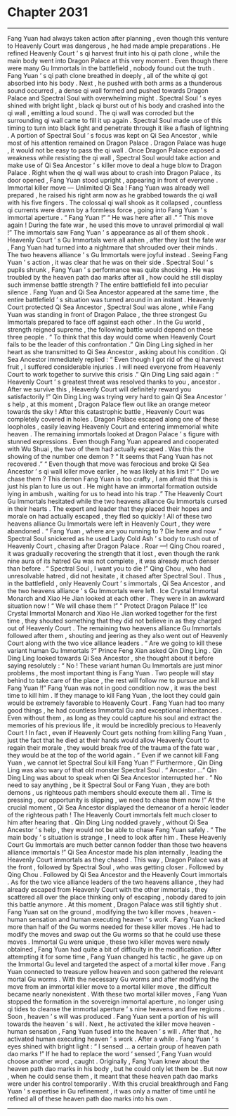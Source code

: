 
# Chapter 2031


---

Fang Yuan had always taken action after planning , even though this venture to Heavenly Court was dangerous , he had made ample preparations .
He refined Heavenly Court ’ s qi harvest fruit into his qi path clone , while the main body went into Dragon Palace at this very moment . Even though there were many Gu Immortals in the battlefield , nobody found out the truth .
Fang Yuan ’ s qi path clone breathed in deeply , all of the white qi got absorbed into his body .
Next , he pushed with both arms as a thunderous sound occurred , a dense qi wall formed and pushed towards Dragon Palace and Spectral Soul with overwhelming might .
Spectral Soul ’ s eyes shined with bright light , black qi burst out of his body and crashed into the qi wall , emitting a loud sound .
The qi wall was corroded but the surrounding qi wall came to fill it up again . Spectral Soul made use of this timing to turn into black light and penetrate through it like a flash of lightning .
A portion of Spectral Soul ’ s focus was kept on Qi Sea Ancestor , while most of his attention remained on Dragon Palace .
Dragon Palace was huge , it would not be easy to pass the qi wall . Once Dragon Palace exposed a weakness while resisting the qi wall , Spectral Soul would take action and make use of Qi Sea Ancestor ’ s killer move to deal a huge blow to Dragon Palace .
Right when the qi wall was about to crash into Dragon Palace , its door opened , Fang Yuan stood upright , appearing in front of everyone .
Immortal killer move — Unlimited Qi Sea !
Fang Yuan was already well prepared , he raised his right arm now as he grabbed towards the qi wall with his five fingers .
The colossal qi wall shook as it collapsed , countless qi currents were drawn by a formless force , going into Fang Yuan ’ s immortal aperture .
“ Fang Yuan !”
“ He was here after all .”
“ This move again ! During the fate war , he used this move to unravel primordial qi wall !”
The immortals saw Fang Yuan ’ s appearance as all of them shook .
Heavenly Court ’ s Gu Immortals were all ashen , after they lost the fate war , Fang Yuan had turned into a nightmare that shrouded over their minds .
The two heavens alliance ’ s Gu Immortals were joyful instead . Seeing Fang Yuan ’ s action , it was clear that he was on their side .
Spectral Soul ’ s pupils shrunk , Fang Yuan ’ s performance was quite shocking . He was troubled by the heaven path dao marks after all , how could he still display such immense battle strength ?
The entire battlefield fell into peculiar silence .
Fang Yuan and Qi Sea Ancestor appeared at the same time , the entire battlefield ’ s situation was turned around in an instant .
Heavenly Court protected Qi Sea Ancestor , Spectral Soul was alone , while Fang Yuan was standing in front of Dragon Palace , the three strongest Gu Immortals prepared to face off against each other .
In the Gu world , strength reigned supreme , the following battle would depend on these three people .
“ To think that this day would come when Heavenly Court fails to be the leader of this confrontation .” Qin Ding Ling sighed in her heart as she transmitted to Qi Sea Ancestor , asking about his condition .
Qi Sea Ancestor immediately replied : “ Even though I got rid of the qi harvest fruit , I suffered considerable injuries . I will need everyone from Heavenly Court to work together to survive this crisis .”
Qin Ding Ling said again : “ Heavenly Court ’ s greatest threat was resolved thanks to you , ancestor . After we survive this , Heavenly Court will definitely reward you satisfactorily !”
Qin Ding Ling was trying very hard to gain Qi Sea Ancestor ’ s help , at this moment , Dragon Palace flew out like an orange meteor towards the sky !
After this catastrophic battle , Heavenly Court was completely covered in holes . Dragon Palace escaped along one of these loopholes , easily leaving Heavenly Court and entering immemorial white heaven .
The remaining immortals looked at Dragon Palace ’ s figure with stunned expressions .
Even though Fang Yuan appeared and cooperated with Wu Shuai , the two of them had actually escaped .
Was this the showing of the number one demon ?
“ It seems that Fang Yuan has not recovered .”
“ Even though that move was ferocious and broke Qi Sea Ancestor ’ s qi wall killer move earlier , he was likely at his limit !”
“ Do we chase them ? This demon Fang Yuan is too crafty , I am afraid that this is just his plan to lure us out . He might have an immortal formation outside lying in ambush , waiting for us to head into his trap .”
The Heavenly Court Gu Immortals hesitated while the two heavens alliance Gu Immortals cursed in their hearts .
The expert and leader that they placed their hopes and morale on had actually escaped , they fled so quickly !
All of these two heavens alliance Gu Immortals were left in Heavenly Court , they were abandoned .
“ Fang Yuan , where are you running to ? Die here and now .” Spectral Soul snickered as he used Lady Cold Ash ’ s body to rush out of Heavenly Court , chasing after Dragon Palace .
Roar —!
Qing Chou roared , it was gradually recovering the strength that it lost , even though the rank nine aura of its hatred Gu was not complete , it was already much denser than before .
“ Spectral Soul , I want you to die !” Qing Chou , who had unresolvable hatred , did not hesitate , it chased after Spectral Soul .
Thus , in the battlefield , only Heavenly Court ’ s immortals , Qi Sea Ancestor , and the two heavens alliance ’ s Gu Immortals were left .
Ice Crystal Immortal Monarch and Xiao He Jian looked at each other .
They were in an awkward situation now !
“ We will chase them !”
“ Protect Dragon Palace !!”
Ice Crystal Immortal Monarch and Xiao He Jian worked together for the first time , they shouted something that they did not believe in as they charged out of Heavenly Court .
The remaining two heavens alliance Gu Immortals followed after them , shouting and jeering as they also went out of Heavenly Court along with the two vice alliance leaders .
“ Are we going to kill these variant human Gu Immortals ?” Prince Feng Xian asked Qin Ding Ling .
Qin Ding Ling looked towards Qi Sea Ancestor , she thought about it before saying resolutely : “ No ! These variant human Gu Immortals are just minor problems , the most important thing is Fang Yuan . Two people will stay behind to take care of the place , the rest will follow me to pursue and kill Fang Yuan !!”
Fang Yuan was not in good condition now , it was the best time to kill him .
If they manage to kill Fang Yuan , the loot they could gain would be extremely favorable to Heavenly Court . Fang Yuan had too many good things , he had countless Immortal Gu and exceptional inheritances . Even without them , as long as they could capture his soul and extract the memories of his previous life , it would be incredibly precious to Heavenly Court !
In fact , even if Heavenly Court gets nothing from killing Fang Yuan , just the fact that he died at their hands would allow Heavenly Court to regain their morale , they would break free of the trauma of the fate war , they would be at the top of the world again .
“ Even if we cannot kill Fang Yuan , we cannot let Spectral Soul kill Fang Yuan !” Furthermore , Qin Ding Ling was also wary of that old monster Spectral Soul .
“ Ancestor …” Qin Ding Ling was about to speak when Qi Sea Ancestor interrupted her .
“ No need to say anything , be it Spectral Soul or Fang Yuan , they are both demons , us righteous path members should execute them all . Time is pressing , our opportunity is slipping , we need to chase them now !” At the crucial moment , Qi Sea Ancestor displayed the demeanor of a heroic leader of the righteous path !
The Heavenly Court immortals felt much closer to him after hearing that .
Qin Ding Ling nodded gravely , without Qi Sea Ancestor ’ s help , they would not be able to chase Fang Yuan safely .
“ The main body ’ s situation is strange , I need to look after him . These Heavenly Court Gu Immortals are much better cannon fodder than those two heavens alliance immortals !” Qi Sea Ancestor made his plan internally , leading the Heavenly Court immortals as they chased .
This way , Dragon Palace was at the front , followed by Spectral Soul , who was getting closer .
Followed by Qing Chou .
Followed by Qi Sea Ancestor and the Heavenly Court immortals .
As for the two vice alliance leaders of the two heavens alliance , they had already escaped from Heavenly Court with the other immortals , they scattered all over the place thinking only of escaping , nobody dared to join this battle anymore .
At this moment , Dragon Palace was still tightly shut .
Fang Yuan sat on the ground , modifying the two killer moves , heaven - human sensation and human executing heaven ’ s work .
Fang Yuan lacked more than half of the Gu worms needed for these killer moves . He had to modify the moves and swap out the Gu worms so that he could use these moves .
Immortal Gu were unique , these two killer moves were newly obtained , Fang Yuan had quite a bit of difficulty in the modification .
After attempting it for some time , Fang Yuan changed his tactic , he gave up on the Immortal Gu level and targeted the aspect of a mortal killer move .
Fang Yuan connected to treasure yellow heaven and soon gathered the relevant mortal Gu worms . With the necessary Gu worms and after modifying the move from an immortal killer move to a mortal killer move , the difficult became nearly nonexistent .
With these two mortal killer moves , Fang Yuan stopped the formation in the sovereign immortal aperture , no longer using qi tides to cleanse the immortal aperture ’ s nine heavens and five regions .
Soon , heaven ’ s will was produced .
Fang Yuan sent a portion of his will towards the heaven ’ s will .
Next , he activated the killer move heaven - human sensation , Fang Yuan fused into the heaven ’ s will .
After that , he activated human executing heaven ’ s work .
After a while .
Fang Yuan ’ s eyes shined with bright light : “ I sensed … a certain group of heaven path dao marks !”
If he had to replace the word ‘ sensed ’, Fang Yuan would choose another word , caught .
Originally , Fang Yuan knew about the heaven path dao marks in his body , but he could only let them be . But now , when he could sense them , it meant that these heaven path dao marks were under his control temporarily .
With this crucial breakthrough and Fang Yuan ’ s expertise in Gu refinement , it was only a matter of time until he refined all of these heaven path dao marks into his own .

---

